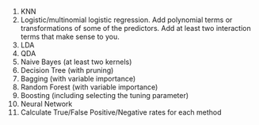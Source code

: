 1. KNN
2. Logistic/multinomial logistic regression.
    Add polynomial terms or transformations of some of the predictors.
    Add at least two interaction terms that make sense to you.
3. LDA
4. QDA
5. Naive Bayes (at least two kernels)
6. Decision Tree (with pruning)
7. Bagging (with variable importance)
8. Random Forest (with variable importance)
9. Boosting (including selecting the tuning parameter)
10. Neural Network
11. Calculate True/False Positive/Negative rates for each method
